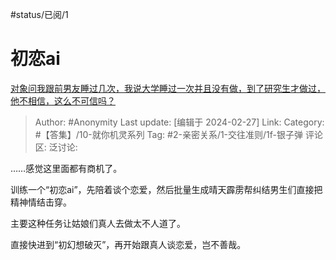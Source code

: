 #status/已阅/1

# 初恋ai

[对象问我跟前男友睡过几次，我说大学睡过一次并且没有做，到了研究生才做过，他不相信，这么不可信吗？](https://www.zhihu.com/question/638468081/answer/3411371625)

> Author: #Anonymity
> Last update: [编辑于 2024-02-27]
> Link:
> Category: #【答集】/10-就你机灵系列
> Tag: #2-亲密关系/1-交往准则/1f-银子弹
> 评论区:
> 泛讨论:

……感觉这里面都有商机了。

训练一个“初恋ai”，先陪着谈个恋爱，然后批量生成晴天霹雳帮纠结男生们直接把精神情结击穿。

主要这种任务让姑娘们真人去做太不人道了。

直接快进到“初幻想破灭”，再开始跟真人谈恋爱，岂不善哉。
